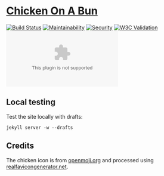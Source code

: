 # [Chicken On A Bun](https://chickenonabun.com/)

[![Build Status](https://travis-ci.com/stefanthoss/chickenonabun.com.svg?branch=master)](https://travis-ci.com/stefanthoss/chickenonabun.com)
[![Maintainability](https://api.codeclimate.com/v1/badges/99bf52ae86ded5e3b9f3/maintainability)](https://codeclimate.com/github/stefanthoss/chickenonabun.com/maintainability)
[![Security](https://hakiri.io/github/stefanthoss/chickenonabun.com/master.svg)](https://hakiri.io/github/stefanthoss/chickenonabun.com/master)
[![W3C Validation](https://img.shields.io/w3c-validation/html?targetUrl=https%3A%2F%2Fchickenonabun.com)](https://validator.nu/?doc=https%3A%2F%2Fchickenonabun.com)
[![Mozilla HTTP Observatory Grade](https://img.shields.io/mozilla-observatory/grade/chickenonabun.com?publish)](https://observatory.mozilla.org/analyze/chickenonabun.com)

## Local testing

Test the site locally with drafts:

```shell
jekyll server -w --drafts
```

## Credits

The chicken icon is from [openmoji.org](https://openmoji.org) and processed using [realfavicongenerator.net](https://realfavicongenerator.net).
